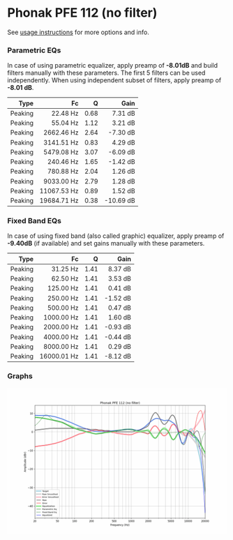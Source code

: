# Phonak PFE 112 (no filter)
See [usage instructions](https://github.com/jaakkopasanen/AutoEq#usage) for more options and info.

### Parametric EQs
In case of using parametric equalizer, apply preamp of **-8.01dB** and build filters manually
with these parameters. The first 5 filters can be used independently.
When using independent subset of filters, apply preamp of **-8.01 dB**.

| Type    | Fc          |    Q | Gain      |
|--------:|------------:|-----:|----------:|
| Peaking | 22.48 Hz    | 0.68 | 7.31 dB   |
| Peaking | 55.04 Hz    | 1.12 | 3.21 dB   |
| Peaking | 2662.46 Hz  | 2.64 | -7.30 dB  |
| Peaking | 3141.51 Hz  | 0.83 | 4.29 dB   |
| Peaking | 5479.08 Hz  | 3.07 | -6.09 dB  |
| Peaking | 240.46 Hz   | 1.65 | -1.42 dB  |
| Peaking | 780.88 Hz   | 2.04 | 1.26 dB   |
| Peaking | 9033.00 Hz  | 2.79 | 1.28 dB   |
| Peaking | 11067.53 Hz | 0.89 | 1.52 dB   |
| Peaking | 19684.71 Hz | 0.38 | -10.69 dB |

### Fixed Band EQs
In case of using fixed band (also called graphic) equalizer, apply preamp of **-9.40dB**
(if available) and set gains manually with these parameters.

| Type    | Fc          |    Q | Gain     |
|--------:|------------:|-----:|---------:|
| Peaking | 31.25 Hz    | 1.41 | 8.37 dB  |
| Peaking | 62.50 Hz    | 1.41 | 3.53 dB  |
| Peaking | 125.00 Hz   | 1.41 | 0.41 dB  |
| Peaking | 250.00 Hz   | 1.41 | -1.52 dB |
| Peaking | 500.00 Hz   | 1.41 | 0.47 dB  |
| Peaking | 1000.00 Hz  | 1.41 | 1.60 dB  |
| Peaking | 2000.00 Hz  | 1.41 | -0.93 dB |
| Peaking | 4000.00 Hz  | 1.41 | -0.44 dB |
| Peaking | 8000.00 Hz  | 1.41 | 0.29 dB  |
| Peaking | 16000.01 Hz | 1.41 | -8.12 dB |

### Graphs
![](./Phonak%20PFE%20112%20(no%20filter).png)